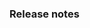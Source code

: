 ### Release notes

<!-- Please add your release notes in the following format:
- My change description (#PR)
-->
